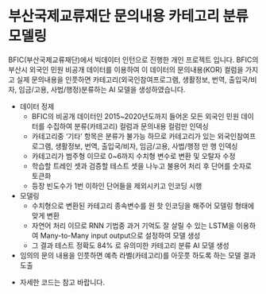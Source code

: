 # 부산국제교류재단 문의내용 카테고리 분류 모델링

BFIC(부산국제교류재단)에서 빅데이터 인턴으로 진행한 개인 프로젝트 입니다.
BFIC의 부산시 외국인 민원 비공개 데이터를 이용하여 이 데이터의 문의내용(KOR) 컬럼을 가지고 
실제 문의내용을 인풋하면 카테고리(외국인참여프로그램, 생활정보, 번역, 출입국/비자, 임금/고용, 사법/행정)분류하는 AI 모델을 생성하였습니다.

- 데이터 정제
    - BFIC의 비공개 데이터인 2015~2020년도까지 들어온 모든 외국인 민원 데이터를 수집하여  분류(카테고리) 컬럼과 문의내용 컬럼만 인덱싱
    - 카테고리중 ‘기타’ 항목은 분류가 불가능 하므로 카테고리가 있는 외국인참여프로그램, 생활정보, 번역, 출입국/비자, 임금/고용, 사법/행정 만 행 인덱싱
    - 카테고리가 범주형 이므로 0~6까지 수치형 변수로 변환 및 오탈자 수정
    - 학습할 트레인 셋과 검증할 테스트 셋을 나누고 불용어 처리 후 단어를 숫자로 토큰화
    - 등장 빈도수가 1번 이하인 단어들을 제외시키고 인코딩 시행
- 모델링
    - 수치형으로 변환된 카테고리 종속변수를 원 핫 인코딩을 해주어 모델링 형태에 맞게 변환
    - 자연어 처리 이므로 RNN 기법중 과거 기억도 잘 살릴 수 있는 LSTM을 이용하여 Many-to-Many input output으로 설정하여 모델 생성
    - 그 결과 테스트 정확도 84% 로 유의미한 카테고리 분류 AI 모델 생성
- 임의의 문의 내용을 인풋하면 예측 라벨(카테고리)를 아웃풋 하도록 하는 모델 결과 도출

* 자세한 코드는 참고 바랍니다. 
